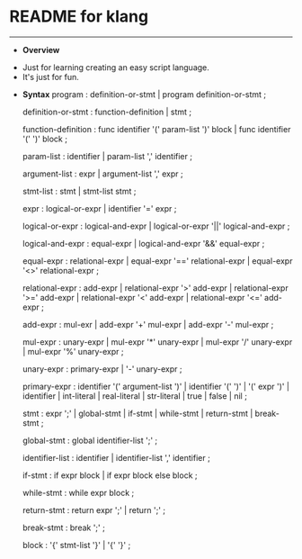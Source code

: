 # **README for klang**
***


 * **Overview**
  - Just for learning creating an easy script language.
  - It's just for fun.



 * **Syntax**
    program 
      : definition-or-stmt
      | program definition-or-stmt
      ;
    
    definition-or-stmt
      : function-definition
      | stmt 
      ;

    function-definition
      : func identifier '(' param-list ')' block 
      | func identifier '(' ')' block
      ;

    param-list 
      : identifier 
      | param-list ',' identifier
      ;

    argument-list 
      : expr 
      | argument-list ',' expr 
      ; 

    stmt-list 
      : stmt 
      | stmt-list stmt 
      ;

    expr 
      : logical-or-expr 
      | identifier '=' expr 
      ;

    logical-or-expr 
      : logical-and-expr 
      | logical-or-expr '||' logical-and-expr 
      ;

    logical-and-expr 
      : equal-expr 
      | logical-and-expr '&&' equal-expr 
      ;

    equal-expr 
      : relational-expr 
      | equal-expr '==' relational-expr 
      | equal-expr '<>' relational-expr 
      ;

    relational-expr 
      : add-expr 
      | relational-expr '>' add-expr 
      | relational-expr '>=' add-expr 
      | relational-expr '<' add-expr 
      | relational-expr '<=' add-expr
      ;

    add-expr 
      : mul-exr 
      | add-expr '+' mul-expr
      | add-expr '-' mul-expr 
      ;

    mul-expr 
      : unary-expr 
      | mul-expr '*' unary-expr 
      | mul-expr '/' unary-expr 
      | mul-expr '%' unary-expr 
      ;

    unary-expr 
      : primary-expr 
      | '-' unary-expr 
      ; 

    primary-expr 
      : identifier '(' argument-list ')' 
      | identifier '(' ')'
      | '(' expr ')'
      | identifier 
      | int-literal 
      | real-literal 
      | str-literal 
      | true 
      | false 
      | nil 
      ;

    stmt 
      : expr ';'
      | global-stmt 
      | if-stmt 
      | while-stmt 
      | return-stmt 
      | break-stmt 
      ;

    global-stmt 
      : global identifier-list ';'
      ;

    identifier-list 
      : identifier 
      | identifier-list ',' identifier
      ;

    if-stmt 
      : if expr block 
      | if expr block else block 
      ;

    while-stmt 
      : while expr block 
      ;

    return-stmt 
      : return expr ';'
      | return ';'
      ;

    break-stmt 
      : break ';'
      ;

    block 
      : '{' stmt-list '}'
      | '{' '}'
      ;

